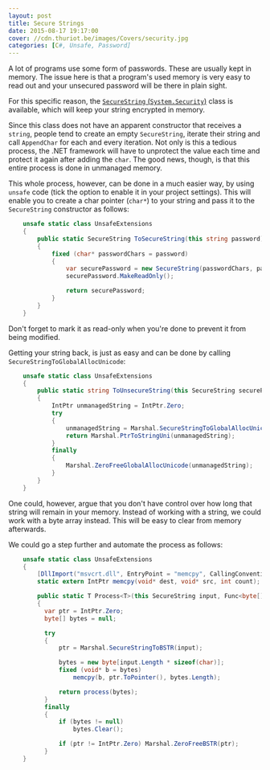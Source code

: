 ```yaml
---
layout: post
title: Secure Strings
date: 2015-08-17 19:17:00
cover: //cdn.thuriot.be/images/Covers/security.jpg
categories: [C#, Unsafe, Password]
---
```


A lot of programs use some form of passwords. These are usually kept in memory. The issue here is that a program's used memory is very easy to read out and your unsecured password will be there in plain sight.

For this specific reason, the [`SecureString` (`System.Security`)](https://msdn.microsoft.com/en-us/library/system.security.securestring.aspx) class is available, which will keep your string encrypted in memory.

Since this class does not have an apparent constructor that receives a `string`, people tend to create an empty `SecureString`, iterate their string and call `AppendChar` for each and every iteration. Not only is this a tedious process, the .NET framework will have to unprotect the value each time and protect it again after adding the `char`. The good news, though, is that this entire process is done in unmanaged memory.

This whole process, however, can be done in a much easier way, by using `unsafe` code (tick the option to enable it in your project settings). This will enable you to create a char pointer (`char*`) to your string and pass it to the `SecureString` constructor as follows:


```csharp
    unsafe static class UnsafeExtensions
    {
        public static SecureString ToSecureString(this string password)
        {
            fixed (char* passwordChars = password)
            {
                var securePassword = new SecureString(passwordChars, password.Length);
                securePassword.MakeReadOnly();

                return securePassword;
            }
        }
    }

```

Don't forget to mark it as read-only when you're done to prevent it from being modified.

Getting your string back, is just as easy and can be done by calling `SecureStringToGlobalAllocUnicode`:

```csharp
    unsafe static class UnsafeExtensions
    {
        public static string ToUnsecureString(this SecureString securePassword)
        {
            IntPtr unmanagedString = IntPtr.Zero;
            try
            {
                unmanagedString = Marshal.SecureStringToGlobalAllocUnicode(securePassword);
                return Marshal.PtrToStringUni(unmanagedString);
            }
            finally
            {
                Marshal.ZeroFreeGlobalAllocUnicode(unmanagedString);
            }
        }
    }

```

One could, however, argue that you don't have control over how long that string will remain in your memory. Instead of working with a string, we could work with a byte array instead. This will be easy to clear from memory afterwards.

We could go a step further and automate the process as follows:

```csharp
    unsafe static class UnsafeExtensions
    {
        [DllImport("msvcrt.dll", EntryPoint = "memcpy", CallingConvention = CallingConvention.Cdecl, SetLastError = false)]
        static extern IntPtr memcpy(void* dest, void* src, int count);

        public static T Process<T>(this SecureString input, Func<byte[], T> process)
        {
          var ptr = IntPtr.Zero;
          byte[] bytes = null;

          try
          {
              ptr = Marshal.SecureStringToBSTR(input);

              bytes = new byte[input.Length * sizeof(char)];
              fixed (void* b = bytes)
                  memcpy(b, ptr.ToPointer(), bytes.Length);

              return process(bytes);
          }
          finally
          {
              if (bytes != null)
                  bytes.Clear();

              if (ptr != IntPtr.Zero) Marshal.ZeroFreeBSTR(ptr);
          }
    }
```
